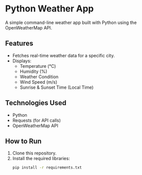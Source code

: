 # Python Weather App

A simple command-line weather app built with Python using the OpenWeatherMap API.

## Features
- Fetches real-time weather data for a specific city.
- Displays:
  - Temperature (°C)
  - Humidity (%)
  - Weather Condition
  - Wind Speed (m/s)
  - Sunrise & Sunset Time (Local Time)

## Technologies Used
- Python
- Requests (for API calls)
- OpenWeatherMap API

## How to Run
1. Clone this repository.
2. Install the required libraries:
   ```bash
   pip install -r requirements.txt 